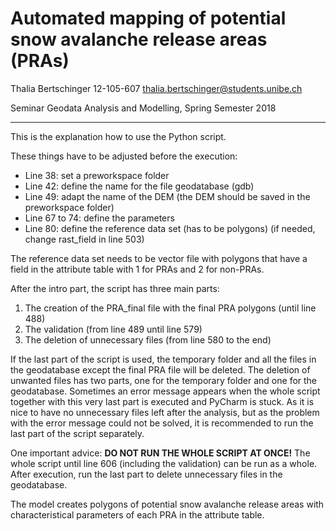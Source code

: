 # Automated mapping of potential snow avalanche release areas (PRAs)

Thalia Bertschinger
12-105-607
thalia.bertschinger@students.unibe.ch

Seminar Geodata Analysis and Modelling, Spring Semester 2018

-----------------


This is the explanation how to use the Python script.

These things have to be adjusted before the execution:
* Line 38: set a preworkspace folder
* Line 42: define the name for the file geodatabase (gdb)
* Line 49: adapt the name of the DEM (the DEM should be saved in the preworkspace folder)
* Line 67 to 74: define the parameters
* Line 80: define the reference data set (has to be polygons) (if needed, change rast_field in line 503)

The reference data set needs to be vector file with polygons that have a field in the attribute table with 1 for PRAs and 2 for non-PRAs.

After the intro part, the script has three main parts: 
1. The creation of the PRA_final file with the final PRA polygons (until line 488)
2. The validation (from line 489 until line 579)
3. The deletion of unnecessary files (from line 580 to the end)

If the last part of the script is used, the temporary folder and all the files in the geodatabase except the final PRA file will be deleted.
The deletion of unwanted files has two parts, one for the temporary folder and one for the geodatabase.
Sometimes an error message appears when the whole script together with this very last part is executed and PyCharm is stuck.
As it is nice to have no unnecessary files left after the analysis, but as the problem with the error message could not be solved, it is recommended to run the last part of the script separately.

One important advice: __DO NOT RUN THE WHOLE SCRIPT AT ONCE!__
The whole script until line 606 (including the validation) can be run as a whole.
After execution, run the last part to delete unnecessary files in the geodatabase.


The model creates polygons of potential snow avalanche release areas with characteristical parameters of each PRA in the attribute table.